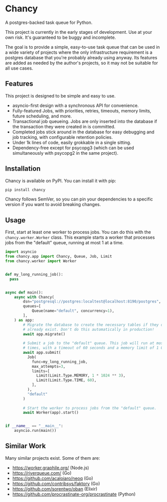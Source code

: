 # Chancy

A postgres-backed task queue for Python.

This project is currently in the early stages of development. Use at your own
risk. It's guaranteed to be buggy and incomplete.

The goal is to provide a simple, easy-to-use task queue that can be used in a
wide variety of projects where the only infrastructure requirement is a postgres
database that you're probably already using anyway. Its features are added
as needed by the author's projects, so it may not be suitable for all use cases.

## Features

This project is designed to be simple and easy to use.

- asyncio-first design with a synchronous API for convenience.
- Fully-featured Jobs, with priorities, retries, timeouts, memory limits, future
  scheduling, and more.
- Transactional job queueing. Jobs are only inserted into the database if the
  transaction they were created in is committed.
- Completed jobs stick around in the database for easy debugging and job
  tracking, with configurable retention policies.
- Under 1k lines of code, easily grokkable in a single sitting.
- Dependency-free except for psycopg3 (which can be used simultaneously with
  psycopg2 in the same project).

## Installation

Chancy is available on PyPI. You can install it with pip:

```bash
pip install chancy
```

Chancy follows SemVer, so you can pin your dependencies to a specific version
if you want to avoid breaking changes.

## Usage

First, start at least one worker to process jobs. You can do this with the
`chancy.worker.Worker` class. This example starts a worker that processes jobs
from the "default" queue, running at most 1 at a time.

```python
import asyncio
from chancy.app import Chancy, Queue, Job, Limit
from chancy.worker import Worker


def my_long_running_job():
  pass


async def main():
    async with Chancy(
        dsn="postgresql://postgres:localtest@localhost:8190/postgres",
        queues=[
            Queue(name="default", concurrency=1),
        ],
    ) as app:
        # Migrate the database to create the necessary tables if they don't
        # already exist. Don't do this automatically in production!
        await app.migrate()
        
        # Submit a job to the "default" queue. This job will run at most 3
        # times, with a timeout of 60 seconds and a memory limit of 1 GiB.
        await app.submit(
          Job(
            func=my_long_running_job,
            max_attempts=3,
            limits=[
              Limit(Limit.Type.MEMORY, 1 * 1024 ** 3),
              Limit(Limit.Type.TIME, 60),
            ],
          ),
          "default"
        )
        
        # Start the worker to process jobs from the "default" queue.
        await Worker(app).start()


if __name__ == "__main__":
    asyncio.run(main())

```

## Similar Work

Many similar projects exist. Some of them are:

- https://worker.graphile.org/ (Node.js)
- https://riverqueue.com/ (Go)
- https://github.com/acaloiaro/neoq (Go)
- https://github.com/contribsys/faktory (Go)
- https://github.com/sorentwo/oban (Elixir)
- https://github.com/procrastinate-org/procrastinate (Python)